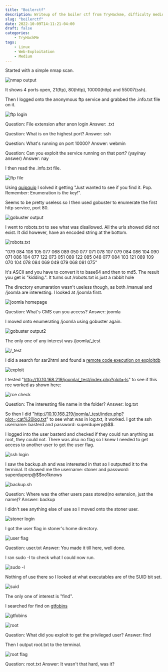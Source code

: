 ```yaml
---
title: "Boilerctf"
description: Writeup of the boiler ctf from TryHackme, difficulty medium.
slug: "boilerctf"
date: 2022-10-09T14:11:21-04:00
draft: false
categories:
    - TryHackMe
tags:
    - Linux
    - Web-Exploitation
    - Medium
---
```


Started with a simple nmap scan.

![nmap output](/img/boilerctf/nmapscan.png)

It shows 4 ports open, 21(ftp), 80(http), 10000(http) and 55007(ssh).

Then I logged onto the anonymous ftp service and grabbed the .info.txt file on it.

![ftp login](/img/boilerctf/ftplogin.png)

Question: File extension after anon login Answer: .txt

Question: What is on the highest port? Answer: ssh

Question: What's running on port 10000? Answer: webmin

Question: Can you exploit the service running on that port? (yay/nay answer) Answer: nay

I then read the .info.txt file.

![ftp file](/img/boilerctf/ftpfile.png)

Using [quipquip](https://quipqiup.com/) I solved it getting "Just wanted to see if you find it. Pop. Remember: Enumeration is the key!".

Seems to be pretty useless so I then used gobuster to enumerate the first http service, port 80.

![gobuster output](/img/boilerctf/gobuster.png)

I went to robots.txt to see what was disallowed. All the urls showed did not exist. It did however, have an encoded string at the bottom.

![robots.txt](/img/boilerctf/robots.png)

"079 084 108 105 077 068 089 050 077 071 078 107 079 084 086 104 090 071 086 104 077 122 073 051 089 122 085 048 077 084 103 121 089 109 070 104 078 084 069 049 079 068 081 075"

It's ASCII and you have to convert it to base64 and then to md5. The result you get is "kidding.". It turns out /robots.txt is just a rabbit hole

The directory enumaration wasn't useless though, as both /manual and /joomla are interesting. I looked at /joomla first.

![joomla homepage](/img/boilerctf/joomlacms.png)

Question: What's CMS can you access? Answer: joomla

I moved onto enumerating /joomla using gobuster again.

![gobuster output2](/img/boilerctf/gobuster2.png)

The only one of any interest was /joomla/_test

![/_test](/img/boilerctf/_test.png)

I did a search for sar2html and found a [remote code execution on exploitdb](https://www.exploit-db.com/exploits/47204)

![exploit](/img/boilerctf/exploit.png)

I tested "http://10.10.168.219/joomla/_test/index.php?plot=;ls" to see if this rce worked as shown here:

![rce check](/img/boilerctf/rcecheck.png)

Question: The interesting file name in the folder? Answer: log.txt

So then I did "http://10.10.168.219/joomla/_test/index.php?plot=;cat%20log.txt" to see what was in log.txt, it worked. I got the ssh username: basterd and password: superduperp@$$.

I logged into the user basterd and checked if they could run anything as root, they could not. There was also no flag so I knew I needed to get access to another user to get the user flag.

![ssh login](/img/boilerctf/sshlogin.png)

I saw the backup.sh and was interested in that so I outputted it to the terminal. It showed me the username: stoner and password: superduperp@$$no1knows

![backup.sh](/img/boilerctf/backup.png)

Question: Where was the other users pass stored(no extension, just the name)? Answer: backup

I didn't see anything else of use so I moved onto the stoner user.

![stoner login](/img/boilerctf/stonerlogin.png)

I got the user flag in stoner's home directory.

![user flag](/img/boilerctf/userflag.png)

Question: user.txt Answer: You made it till here, well done.

I ran sudo -l to check what I could now run.

![sudo -l](/img/boilerctf/sudo-l.png)

Nothing of use there so I looked at what executables are of the SUID bit set.

![suid](/img/boilerctf/suid.png)

The only one of interest is "find".

I searched for find on [gtfobins](https://gtfobins.github.io/gtfobins/find/)

![gtfobins](/img/boilerctf/gtfobins.png)

![root](/img/boilerctf/root.png)

Question: What did you exploit to get the privileged user? Answer: find

Then I output root.txt to the terminal.

![root flag](/img/boilerctf/rootflag.png)

Question: root.txt Answer: It wasn't that hard, was it?


